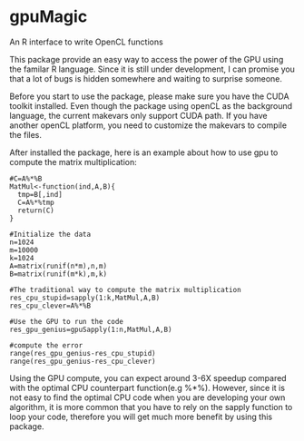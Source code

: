 # gpuMagic
An R interface to write OpenCL functions

This package provide an easy way to access the power of the GPU using the familar R language. Since it is still under development, I can promise you that a lot of bugs is hidden somewhere and waiting to surprise someone.

Before you start to use the package, please make sure you have the CUDA toolkit installed. Even though the package using openCL as the background language, the current makevars only support CUDA path. If you have another openCL platform, you need to customize the makevars to compile the files.

After installed the package, here is an example about how to use gpu to compute the matrix multiplication:

```
#C=A%*%B
MatMul<-function(ind,A,B){
  tmp=B[,ind]
  C=A%*%tmp
  return(C)
}

#Initialize the data
n=1024
m=10000
k=1024
A=matrix(runif(n*m),n,m)
B=matrix(runif(m*k),m,k)

#The traditional way to compute the matrix multiplication
res_cpu_stupid=sapply(1:k,MatMul,A,B)
res_cpu_clever=A%*%B

#Use the GPU to run the code
res_gpu_genius=gpuSapply(1:n,MatMul,A,B)

#compute the error
range(res_gpu_genius-res_cpu_stupid)
range(res_gpu_genius-res_cpu_clever)
```

Using the GPU compute, you can expect around 3-6X speedup compared with the optimal CPU counterpart function(e.g %*%). However, since it is not easy to find the optimal CPU code when you are developing your own algorithm, it is more common that you have to rely on the sapply function to loop your code, therefore you will get much more benefit by using this package.


